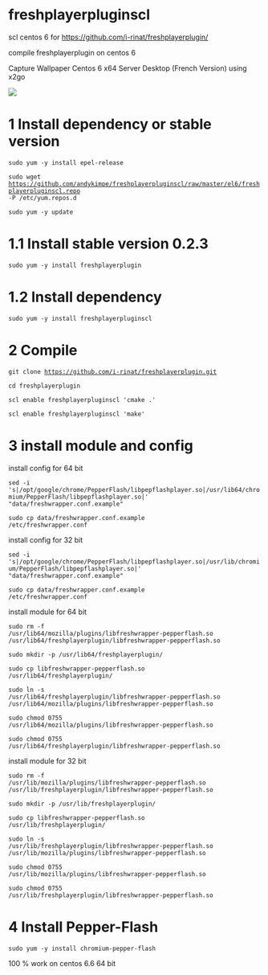 # freshplayerpluginscl
scl centos 6 for https://github.com/i-rinat/freshplayerplugin/

compile freshplayerplugin on centos 6

Capture Wallpaper Centos 6 x64 Server Desktop (French Version) using x2go

<img src="http://img15.hostingpics.net/pics/575925Capturedu20150409221606.png" border="0"  />


# 1 Install dependency or stable version

<code>sudo yum -y install epel-release</code>

<code>sudo wget https://github.com/andykimpe/freshplayerpluginscl/raw/master/el6/freshplayerpluginscl.repo -P /etc/yum.repos.d</code>

<code>sudo yum -y update</code>

# 1.1 Install stable version 0.2.3

<code>sudo yum -y install freshplayerplugin</code>

# 1.2 Install dependency

<code>sudo yum -y install freshplayerpluginscl</code>

# 2 Compile

<code>git clone https://github.com/i-rinat/freshplayerplugin.git</code>

<code>cd freshplayerplugin</code>

<code>scl enable freshplayerpluginscl 'cmake .'</code>

<code>scl enable freshplayerpluginscl 'make'</code>

# 3 install module and config

install config for 64 bit

<code>sed -i 's|/opt/google/chrome/PepperFlash/libpepflashplayer.so|/usr/lib64/chromium/PepperFlash/libpepflashplayer.so|' "data/freshwrapper.conf.example"</code>

<code>sudo cp data/freshwrapper.conf.example /etc/freshwrapper.conf</code>

install config for 32 bit

<code>sed -i 's|/opt/google/chrome/PepperFlash/libpepflashplayer.so|/usr/lib/chromium/PepperFlash/libpepflashplayer.so|' "data/freshwrapper.conf.example"</code>

<code>sudo cp data/freshwrapper.conf.example /etc/freshwrapper.conf</code>

install module for 64 bit

<code>sudo rm -f /usr/lib64/mozilla/plugins/libfreshwrapper-pepperflash.so /usr/lib64/freshplayerplugin/libfreshwrapper-pepperflash.so</code>

<code>sudo mkdir -p /usr/lib64/freshplayerplugin/</code>

<code>sudo cp libfreshwrapper-pepperflash.so /usr/lib64/freshplayerplugin/</code>

<code>sudo ln -s /usr/lib64/freshplayerplugin/libfreshwrapper-pepperflash.so /usr/lib64/mozilla/plugins/libfreshwrapper-pepperflash.so</code>

<code>sudo chmod 0755 /usr/lib64/mozilla/plugins/libfreshwrapper-pepperflash.so</code>

<code>sudo chmod 0755 /usr/lib64/freshplayerplugin/libfreshwrapper-pepperflash.so</code>

install module for 32 bit

<code>sudo rm -f /usr/lib/mozilla/plugins/libfreshwrapper-pepperflash.so /usr/lib/freshplayerplugin/libfreshwrapper-pepperflash.so</code>

<code>sudo mkdir -p /usr/lib/freshplayerplugin/</code>

<code>sudo cp libfreshwrapper-pepperflash.so /usr/lib/freshplayerplugin/</code>

<code>sudo ln -s /usr/lib/freshplayerplugin/libfreshwrapper-pepperflash.so /usr/lib/mozilla/plugins/libfreshwrapper-pepperflash.so</code>

<code>sudo chmod 0755 /usr/lib/mozilla/plugins/libfreshwrapper-pepperflash.so</code>

<code>sudo chmod 0755 /usr/lib/freshplayerplugin/libfreshwrapper-pepperflash.so</code>

# 4 Install Pepper-Flash

<code>sudo yum -y install chromium-pepper-flash</code>



100 % work on centos 6.6 64 bit
